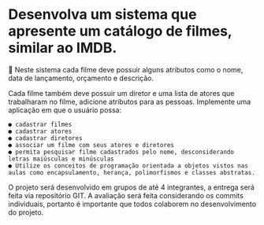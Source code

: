 # Desenvolva um sistema que apresente um catálogo de filmes, similar ao IMDB.

🎥 Neste sistema cada filme deve possuir alguns atributos como o nome, data de lançamento, orçamento e descrição.

Cada filme também deve possuir um diretor e uma lista de atores que trabalharam no filme, adicione atributos para as pessoas. Implemente uma aplicação em que o usuário possa:

    ●​ cadastrar filmes
    ●​ cadastrar atores
    ●​ cadastrar diretores
    ●​ associar um filme com seus atores e diretores
    ●​ permita pesquisar filme cadastrados pelo nome, desconsiderando letras maiúsculas e minúsculas
    ●​ Utilize os conceitos de programação orientada a objetos vistos nas aulas como encapsulamento, herança, polimorfismos e classes abstratas.

O projeto será desenvolvido em grupos de até 4 integrantes, a entrega será feita via repositório GIT. A avaliação será feita considerando os commits individuais, portanto é importante que todos colaborem no desenvolvimento do projeto.
